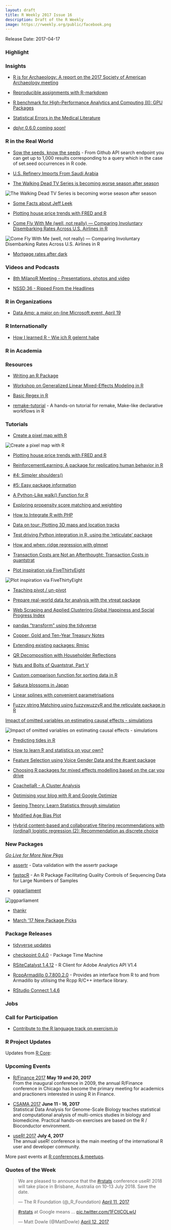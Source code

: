 ```yaml
---
layout: draft
title: R Weekly 2017 Issue 16
description: Draft of the R Weekly
image: https://rweekly.org/public/facebook.png
---
```


Release Date: 2017-04-17

###  Highlight




###  Insights

+ [R is for Archaeology: A report on the 2017 Society of American Archaeology meeting](http://blog.revolutionanalytics.com/2017/04/r-is-for-archaeology.html)

+ [Reproducible assignments with R-markdown](http://r-spatial.org//r/2017/04/13/assignments.html)

+ [R benchmark for High-Performance Analytics and Computing (II): GPU Packages](http://www.parallelr.com/r-hpac-benchmark-analysis-gpu/)

+ [Statistical Errors in the Medical Literature](http://www.fharrell.com/2017/04/statistical-errors-in-medical-literature.html)

+ [dplyr 0.6.0 coming soon!](https://blog.rstudio.org/2017/04/13/dplyr-0-6-0-coming-soon/)


###  R in the Real World

+ [Sow the seeds, know the seeds](http://maelle.github.io/2017/04/12/seeds/) - From Github API search endpoint you can get up to 1,000 results corresponding to a query which in the case of set.seed occurrences in R code.

+ [U.S. Refinery Imports From Saudi Arabia](https://seasmith.github.io/posts/exploring_us_refinery_imports.html)

+ [The Walking Dead TV Series is becoming worse season after season](https://www.reddit.com/r/dataisbeautiful/comments/64oahu/the_walking_dead_tv_series_is_becoming_worse/?sort=old)

![The Walking Dead TV Series is becoming worse season after season](https://raw.githubusercontent.com/qinwf/doc/gh-pages/temp/walking-dead.png)

+ [Some Facts about Jeff Leek](https://yihui.name/en/2017/04/jeff-leek-facts/)

+ [Plotting house price trends with FRED and R](http://lenkiefer.github.io/2017/04/11/Fred-plot)

+ [Come Fly With Me (well, not really) — Comparing Involuntary Disembarking Rates Across U.S. Airlines in R](https://rud.is/b/2017/04/13/come-fly-with-me-well-not-really-comparing-involuntary-disembarking-rates-across-u-s-airlines-in-r/)

![Come Fly With Me (well, not really) — Comparing Involuntary Disembarking Rates Across U.S. Airlines in R](https://i2.wp.com/rud.is/b/wp-content/uploads/2017/04/Plot_Zoom.png?resize=780%2C913&ssl=1)

+ [Mortgage rates after dark](http://lenkiefer.github.io/2017/04/14/after-dark)

###  Videos and Podcasts

+ [8th MilanoR Meeting - Presentations, photos and video](http://www.milanor.net/blog/8th-milanor-meeting-presentations-photos/)

+ [NSSD 36 - Ripped From the Headlines](https://soundcloud.com/nssd-podcast/episode-36-ripped-from-the-headlines)

###  R in Organizations

+ [Data Amp: a major on-line Microsoft event, April 19](http://blog.revolutionanalytics.com/2017/04/data-amp-april-19.html)

###  R Internationally

+ [How I learned R - Wie ich R gelernt habe](http://benedict-witzenberger.de/wordpress/2017/04/14/wie-ich-r-gelernt-habe/)



###  R in Academia



###  Resources

+ [Writing an R Package](https://github.com/jalapic/RPackage/blob/master/Writing%20an%20R%20Package.pdf)

+ [Workshop on Generalized Linear Mixed-Effects Modeling in R ](https://github.com/seananderson/glmm-course)

+ [Basic Regex in R](https://www.rstudio.com/wp-content/uploads/2016/09/RegExCheatsheet.pdf)

+ [remake-tutorial](https://github.com/krlmlr/remake-tutorial) - 
A hands-on tutorial for remake, 
Make-like declarative workflows in R



###  Tutorials

+ [Create a pixel map with R](http://colinfay.me/rstats-create-a-pixel-map-with-r/)

![Create a pixel map with R](https://i0.wp.com/colinfay.me/wp-content/uploads/2017/04/us-pixel-map.png?w=1000)

+ [Plotting house price trends with FRED and R](http://lenkiefer.com/2017/04/11/Fred-plot)

+ [ReinforcementLearning: A package for replicating human behavior in R](http://www.rblog.uni-freiburg.de/2017/04/08/reinforcementlearning-a-package-for-replicating-human-behavior-in-r/)

+ [#4: Simpler shoulders()](http://dirk.eddelbuettel.com/blog/2017/04/08#004_simpler_shoulders)

+ [#5: Easy package information](http://dirk.eddelbuettel.com/blog/2017/04/14#005_easy_package_info)

+ [A Python-Like walk() Function for R](https://matloff.wordpress.com/2017/04/08/a-python-like-walk-function-for-r/)

+ [Exploring propensity score matching and weighting](http://ellisp.github.io/blog/2017/04/09/propensity-v-regression)

+ [How to Integrate R with PHP](http://www.listendata.com/2017/04/how-to-integrate-r-with-php.html)

+ [Data on tour: Plotting 3D maps and location tracks](https://shiring.github.io/maps/2017/04/09/gran_canaria)

+ [Test driving Python integration in R, using the 'reticulate' package](https://longhowlam.wordpress.com/2017/04/10/test-driving-python-integration-in-r-using-the-reticulate-package/)

+ [How and when: ridge regression with glmnet](http://drsimonj.svbtle.com/ridge-regression-with-glmnet)

+ [Transaction Costs are Not an Afterthought; Transaction Costs in quantstrat](https://ntguardian.wordpress.com/2017/04/10/transaction-costs-not-an-afterthought-quantstrat/)

+ [Plot inspiration via FiveThirtyEight](http://www.austinwehrwein.com/data-visualization/plot-inspiration-via-fivethirtyeight/)

![Plot inspiration via FiveThirtyEight](http://www.austinwehrwein.com/wp-content/uploads/2017/04/lincolnfinal.svg)

+ [Teaching pivot / un-pivot](http://www.win-vector.com/blog/2017/04/teaching-pivot-un-pivot/)

+ [Prepare real-world data for analysis with the vtreat package](http://blog.revolutionanalytics.com/2017/04/vtreat.html)

+ [Web Scraping and Applied Clustering Global Happiness and Social Progress Index](https://datascienceplus.com/web-scraping-and-applied-clustering-global-happiness-and-social-progress-index/)

+ [pandas "transform" using the tidyverse](https://statbandit.wordpress.com/2017/04/11/pandas-transform-using-the-tidyverse/)

+ [Copper, Gold and Ten-Year Treasury Notes](https://rviews.rstudio.com/2017/04/12/copper-gold-and-ten-year-treasury-notes/)

+ [Extending existing packages: Rmisc](http://flovv.github.io/Weighted_Mean_Standard_Errors/)

+ [QR Decomposition with Householder Reflections](http://www.aaronschlegel.com/qr-decomposition-householder-reflections/)

+ [Nuts and Bolts of Quantstrat, Part V](https://quantstrattrader.wordpress.com/2017/04/13/nuts-and-bolts-of-quantstrat-part-v/)

+ [Custom comparison function for sorting data in R](https://logfc.wordpress.com/2017/04/11/custom-comparison-function-for-sorting-data-in-r/)

+ [Sakura blossoms in Japan](http://opiateforthemass.es/articles/sakura/)

+ [Linear splines with convenient parametrisations](http://bc.bojanorama.pl/2017/04/linear-splines-with-convenient-parametrisations/)

+ [Fuzzy string Matching using fuzzywuzzyR and the reticulate package in R](https://mlampros.github.io/2017/04/13/fuzzywuzzyR_package/)

[Impact of omitted variables on estimating causal effects - simulations](https://ellisp.github.io/blog/2017/04/15/propensity-simulations)

![Impact of omitted variables on estimating causal effects - simulations](https://ellisp.github.io/img/0091-squared-error.svg)

+ [Predicting tides in R](https://beckmw.wordpress.com/2017/04/12/predicting-tides-in-r/)

+ [How to learn R and statistics on your own?](https://www.reddit.com/r/rstats/comments/64g860/how_to_learn_r_and_statistics_on_your_own/)

+ [Feature Selection using Voice Gender Data and the #caret package](https://pradeepadhokshaja.wordpress.com/2017/04/14/feature-selection-using-voice-gender-data-and-the-caret-package/)

+ [Choosing R packages for mixed effects modelling based on the car you drive](http://www.seascapemodels.org/rstats/2017/04/14/glmm-comparison.html)

+ [CoachellaR - A Cluster Analysis](http://rcharlie.com/2017-04-13-Coachella/)

+ [Optimising your blog with R and Google Optimize](http://flovv.github.io/Website_Optimization/)

+ [Seeing Theory: Learn Statistics through simulation](http://blog.revolutionanalytics.com/2017/04/seeing-theory.html)

+ [Modified Age Bias Plot](http://derekogle.com/fishR/2017-04-14-Modified_AgeBiasPlot)

+ [Hybrid content-based and collaborative filtering recommendations with {ordinal} logistic regression (2): Recommendation as discrete choice](http://www.exactness.net/post/159577222155/hybrid-content-based-and-collaborative-filtering)


###  New Packages

<p class="added-hostname"><a href="https://rweekly.org/live" target="_blank" class="externalLink"><i>Go Live for More New Pkgs</i></a></p>

+ [assertr](http://ropensci.org/blog/blog/2017/04/11/assertr) - Data validation with the assertr package

+ [fastqcR](http://www.sthda.com/english/wiki/fastqcr-an-r-package-facilitating-quality-controls-of-sequencing-data-for-large-numbers-of-samples) - An R Package Facilitating Quality Controls of Sequencing Data for Large Numbers of Samples

+ [ggparliament](https://github.com/leeper/ggparliament)

![ggparliament](https://raw.githubusercontent.com/leeper/ggparliament/master/figure/large-3.png)

+ [thankr](https://github.com/dirkschumacher/thankr)

+ [March '17 New Package Picks](https://rviews.rstudio.com/2017/04/14/march-17-new-package-picks/)

###  Package Releases

+ [tidyverse updates](https://blog.rstudio.org/2017/04/12/tidyverse-updates/)

+ [checkpoint 0.4.0](http://blog.revolutionanalytics.com/2017/04/checkpoint-new-features.html) - Package Time Machine

+ [RSiteCatalyst 1.4.12](http://randyzwitch.com/rsitecatalyst-version-1-4-12-release-notes/) - R Client for Adobe Analytics API V1.4

+ [RcppArmadillo 0.7.800.2.0](http://dirk.eddelbuettel.com/blog/2017/04/13#rcpparmadillo_0.7.800.2.0) - Provides an interface from R to and from Armadillo by utilising the Rcpp R/C++ interface library.

+ [RStudio Connect 1.4.6](https://blog.rstudio.org/2017/04/11/rstudio-connect-1-4-6/)


###  Jobs




###  Call for Participation

+ [Contribute to the R language track on exercism.io](https://jonmcalder.github.io/2017-04-05-r-track-on-exercism/)

###  R Project Updates

Updates from [R Core](http://developer.r-project.org/blosxom.cgi/R-devel/NEWS):




###  Upcoming Events

+ [R/Finance 2017](http://www.rinfinance.com/) **May 19 and 20, 2017**  <br />
From the inaugural conference in 2009, the annual R/Finance conference in Chicago has become the primary meeting for academics and practioners interested in using R in Finance. 

+ [CSAMA 2017](http://www.huber.embl.de/csama2017/) **June 11 - 16, 2017** <br />
Statistical Data Analysis for Genome-Scale Biology teaches statistical and computational analysis of multi-omics studies in biology and biomedicine. Practical hands-on exercises are based on the R / Bioconductor environment.

+ [useR! 2017](http://user2017.brussels/) **July 4, 2017** <br />
The annual useR! conference is the main meeting of the international R user and developer community.

More past events at [R conferences & meetups](https://conf.rweekly.org).

###  Quotes of the Week

<blockquote class="twitter-tweet" data-lang="en"><p lang="en" dir="ltr">We are pleased to announce that the <a href="https://twitter.com/hashtag/rstats?src=hash">#rstats</a> conference useR! 2018 will take place in Brisbane, Australia on 10-13 July 2018. Save the date.</p>&mdash; The R Foundation (@_R_Foundation) <a href="https://twitter.com/_R_Foundation/status/851740634914357248">April 11, 2017</a></blockquote>

<blockquote class="twitter-tweet" data-lang="en"><p lang="en" dir="ltr"><a href="https://twitter.com/hashtag/rstats?src=hash">#rstats</a> at Google means ... <a href="https://t.co/1FCtlCOLwU">pic.twitter.com/1FCtlCOLwU</a></p>&mdash; Matt Dowle (@MattDowle) <a href="https://twitter.com/MattDowle/status/852203917953912832">April 12, 2017</a></blockquote>
